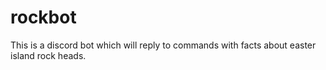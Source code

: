 # rockbot

This is a discord bot which will reply to commands with facts about easter island rock heads. 
